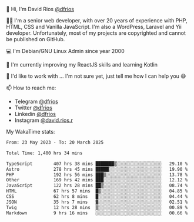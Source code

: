 👋 Hi, I'm David Rios [@dfrios](https://github.com/dfrios)

👨‍💻 I'm a senior web developer, with over 20 years of experience with PHP, HTML, CSS and Vanilla JavaScript. I'm also a WordPress, Laravel and Yii developer. Unfortunately, most of my projects are copyrighted and cannot be published on GitHub.

💻 I'm Debian/GNU Linux Admin since year 2000

🌱 I'm currently improving my ReactJS skills and learning Kotlin

💞️ I'd like to work with ... I'm not sure yet, just tell me how I can help you 😅


📫 How to reach me:
* Telegram [@dfrios](https://t.me/dfrios)
* Twitter [@dfrios](https://twitter.com/dfrios)
* Linkedin [@dfrios](https://linkedin.com/in/dfrios)
* Instagram [@david.rios.r](https://instagram.com/david.rios.r)



My WakaTime stats:
<!--START_SECTION:waka-->

```txt
From: 23 May 2023 - To: 20 March 2025

Total Time: 1,400 hrs 34 mins

TypeScript        407 hrs 38 mins ███████▒░░░░░░░░░░░░░░░░░   29.10 %
Astro             278 hrs 45 mins █████░░░░░░░░░░░░░░░░░░░░   19.90 %
PHP               192 hrs 56 mins ███▒░░░░░░░░░░░░░░░░░░░░░   13.78 %
Other             169 hrs 42 mins ███░░░░░░░░░░░░░░░░░░░░░░   12.12 %
JavaScript        122 hrs 28 mins ██▒░░░░░░░░░░░░░░░░░░░░░░   08.74 %
HTML              67 hrs 57 mins  █▒░░░░░░░░░░░░░░░░░░░░░░░   04.85 %
CSS               62 hrs 8 mins   █░░░░░░░░░░░░░░░░░░░░░░░░   04.44 %
JSON              35 hrs 7 mins   ▓░░░░░░░░░░░░░░░░░░░░░░░░   02.51 %
Twig              12 hrs 28 mins  ▒░░░░░░░░░░░░░░░░░░░░░░░░   00.89 %
Markdown          9 hrs 16 mins   ░░░░░░░░░░░░░░░░░░░░░░░░░   00.66 %
```

<!--END_SECTION:waka-->
